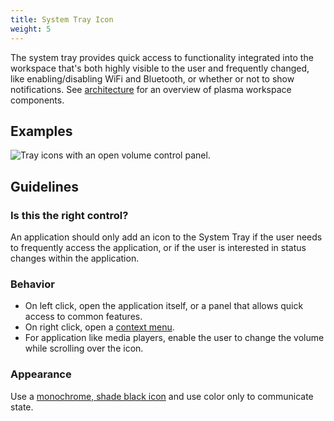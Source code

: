 ```yaml
---
title: System Tray Icon
weight: 5
---
```


The system tray provides quick access to functionality integrated into
the workspace that's both highly visible to the user and frequently
changed, like enabling/disabling WiFi and Bluetooth, or whether or not
to show notifications. See
[architecture](/introduction/architecture) for an overview of plasma
workspace components.

Examples
--------

![Tray icons with an open volume control panel.](/hig/TrayWithPanel.png)

Guidelines
----------

### Is this the right control?

An application should only add an icon to the System Tray if the user
needs to frequently access the application, or if the user is interested
in status changes within the application.

### Behavior

-   On left click, open the application itself, or a panel that allows
    quick access to common features.
-   On right click, open a [context menu](/hig/components/navigation/contextmenu).
-   For application like media players, enable the user to change the
    volume while scrolling over the icon.

### Appearance

Use a [monochrome, shade black icon](/hig/style/icons/) and use color only
to communicate state.

